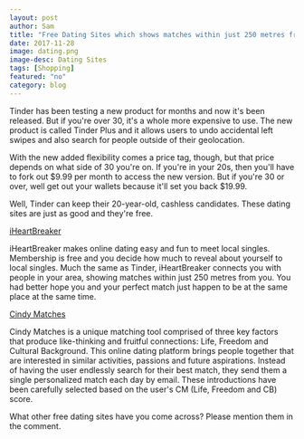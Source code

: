 ```yaml
---
layout: post
author: Sam
title: "Free Dating Sites which shows matches within just 250 metres from you "
date: 2017-11-28
image: dating.png
image-desc: Dating Sites 
tags: [Shopping]
featured: "no"
category: blog
---
```


Tinder has been testing a new product for months and now it's been released. But if you're over 30, it's a whole more expensive to use. The new product is called Tinder Plus and it allows users to undo accidental left swipes and also search for people outside of their geolocation.

With the new added flexibility comes a price tag, though, but that price depends on what side of 30 you're on. If you're in your 20s, then you'll have to fork out $9.99 per month to access the new version. But if you're 30 or over, well get out your wallets because it'll set you back $19.99.

Well, Tinder can keep their 20-year-old, cashless candidates. These dating sites are just as good and they're free.

[iHeartBreaker](http://www.mb103.com/lnk.asp?o=7668&c=918271&a=220783&l=6380)

iHeartBreaker makes online dating easy and fun to meet local singles. Membership is free and you decide how much to reveal about yourself to local singles. Much the same as Tinder, iHeartBreaker connects you with people in your area, showing matches within just 250 metres from you. You had better hope you and your perfect match just happen to be at the same place at the same time.

[Cindy Matches](http://www.mb102.com/lnk.asp?o=11802&c=918271&a=220783&l=12126)

Cindy Matches is a unique matching tool comprised of three key factors that produce like-thinking and fruitful connections: Life, Freedom and Cultural Background. This online dating platform brings people together that are interested in similar activities, passions and future aspirations. Instead of having the user endlessly search for their best match, they send them a single personalized match each day by email. These introductions have been carefully selected based on the user's CM (Life, Freedom and CB) score. 

What other free dating sites have you come across? Please mention them in the comment.




